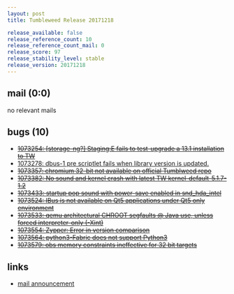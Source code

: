 ```yaml
---
layout: post
title: Tumbleweed Release 20171218

release_available: false
release_reference_count: 10
release_reference_count_mail: 0
release_score: 97
release_stability_level: stable
release_version: 20171218
---
```


## mail (0:0)

no relevant mails

## bugs (10)

<!--more-->

- ~~[1073254: \[storage-ng?\] Staging:E fails to test-upgrade a 13.1 installation to TW](https://bugzilla.opensuse.org/show_bug.cgi?id=1073254)~~
- [1073278: dbus-1 pre scriptlet fails when library version is updated.](https://bugzilla.opensuse.org/show_bug.cgi?id=1073278)
- ~~[1073357: chromium 32-bit not available on official Tumblweed repo](https://bugzilla.opensuse.org/show_bug.cgi?id=1073357)~~
- ~~[1073382: No sound and kernel crash with latest TW kernel-default-5.1.7-1.2](https://bugzilla.opensuse.org/show_bug.cgi?id=1073382)~~
- ~~[1073433: startup pop sound with power-save enabled in snd_hda_intel](https://bugzilla.opensuse.org/show_bug.cgi?id=1073433)~~
- ~~[1073524: IBus is not available on Qt5 applications under Qt5 only environment](https://bugzilla.opensuse.org/show_bug.cgi?id=1073524)~~
- ~~[1073533: qemu architectural CHROOT segfaults @ Java use, unless forced interpreter-only (-Xint)](https://bugzilla.opensuse.org/show_bug.cgi?id=1073533)~~
- ~~[1073554: Zypper: Error in version comparison](https://bugzilla.opensuse.org/show_bug.cgi?id=1073554)~~
- ~~[1073564: python3-Fabric does not support Python3](https://bugzilla.opensuse.org/show_bug.cgi?id=1073564)~~
- ~~[1073579: obs memory constraints ineffective for 32 bit targets](https://bugzilla.opensuse.org/show_bug.cgi?id=1073579)~~



## links

- [mail announcement](https://lists.opensuse.org/opensuse-factory/2017-12/msg00282.html)
